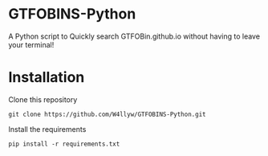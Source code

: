 # GTFOBINS-Python
A Python script to Quickly search GTFOBin.github.io without having to leave your terminal!

# Installation
Clone this repository
```
git clone https://github.com/W4llyw/GTFOBINS-Python.git
```

Install the requirements
```
pip install -r requirements.txt
```
